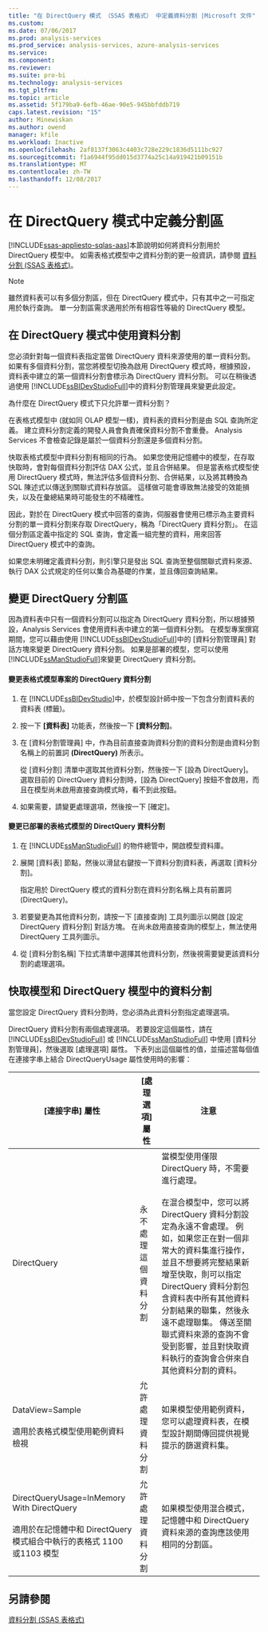 ```yaml
---
title: "在 DirectQuery 模式 （SSAS 表格式） 中定義資料分割 |Microsoft 文件"
ms.custom: 
ms.date: 07/06/2017
ms.prod: analysis-services
ms.prod_service: analysis-services, azure-analysis-services
ms.service: 
ms.component: 
ms.reviewer: 
ms.suite: pro-bi
ms.technology: analysis-services
ms.tgt_pltfrm: 
ms.topic: article
ms.assetid: 5f179ba9-6efb-46ae-90e5-945bbfddb719
caps.latest.revision: "15"
author: Minewiskan
ms.author: owend
manager: kfile
ms.workload: Inactive
ms.openlocfilehash: 2af8137f3063c4403c728e229c1836d5111bc927
ms.sourcegitcommit: f1a6944f95dd015d3774a25c14a919421b09151b
ms.translationtype: MT
ms.contentlocale: zh-TW
ms.lasthandoff: 12/08/2017
---
```

# <a name="define-partitions-in-directquery-models"></a>在 DirectQuery 模式中定義分割區
[!INCLUDE[ssas-appliesto-sqlas-aas](../../includes/ssas-appliesto-sqlas-aas.md)]本節說明如何將資料分割用於 DirectQuery 模型中。 如需表格式模型中之資料分割的更一般資訊，請參閱 [資料分割 &#40;SSAS 表格式&#41;](../../analysis-services/tabular-models/partitions-ssas-tabular.md)。  
  
> [!NOTE]  
>  雖然資料表可以有多個分割區，但在 DirectQuery 模式中，只有其中之一可指定用於執行查詢。 單一分割區需求適用於所有相容性等級的 DirectQuery 模型。  
  
## <a name="using-partitions-in-directquery-mode"></a>在 DirectQuery 模式中使用資料分割  
 您必須針對每一個資料表指定當做 DirectQuery 資料來源使用的單一資料分割。  如果有多個資料分割，當您將模型切換為啟用 DirectQuery 模式時，根據預設，資料表中建立的第一個資料分割會標示為 DirectQuery 資料分割。 可以在稍後透過使用 [!INCLUDE[ssBIDevStudioFull](../../includes/ssbidevstudiofull-md.md)]中的資料分割管理員來變更此設定。  
  
 為什麼在 DirectQuery 模式下只允許單一資料分割？  
  
 在表格式模型中 (就如同 OLAP 模型一樣)，資料表的資料分割是由 SQL 查詢所定義。 建立資料分割定義的開發人員會負責確保資料分割不會重疊。 Analysis Services 不會檢查記錄是屬於一個資料分割還是多個資料分割。  
  
 快取表格式模型中資料分割有相同的行為。 如果您使用記憶體中的模型，在存取快取時，會對每個資料分割評估 DAX 公式，並且合併結果。 但是當表格式模型使用 DirectQuery 模式時，無法評估多個資料分割、合併結果，以及將其轉換為 SQL 陳述式以傳送到關聯式資料存放區。 這樣做可能會導致無法接受的效能損失，以及在彙總結果時可能發生的不精確性。  
  
 因此，對於在 DirectQuery 模式中回答的查詢，伺服器會使用已標示為主要資料分割的單一資料分割來存取 DirectQuery，稱為「DirectQuery 資料分割」。  在這個分割區定義中指定的 SQL 查詢，會定義一組完整的資料，用來回答 DirectQuery 模式中的查詢。  
  
 如果您未明確定義資料分割，則引擎只是發出 SQL 查詢至整個關聯式資料來源、執行 DAX 公式規定的任何以集合為基礎的作業，並且傳回查詢結果。  
  
  
## <a name="change-a-directquery-partition"></a>變更 DirectQuery 分割區  
 因為資料表中只有一個資料分割可以指定為 DirectQuery 資料分割，所以根據預設，Analysis Services 會使用資料表中建立的第一個資料分割。 在模型專案撰寫期間，您可以藉由使用 [!INCLUDE[ssBIDevStudioFull](../../includes/ssbidevstudiofull-md.md)]中的 [資料分割管理員] 對話方塊來變更 DirectQuery 資料分割。 如果是部署的模型，您可以使用 [!INCLUDE[ssManStudioFull](../../includes/ssmanstudiofull-md.md)]來變更 DirectQuery 資料分割。  
  
#### <a name="change-the-directquery-partition-for-a-tabular-model-project"></a>變更表格式模型專案的 DirectQuery 資料分割  
  
1.  在 [!INCLUDE[ssBIDevStudio](../../includes/ssbidevstudio-md.md)]中，於模型設計師中按一下包含分割資料表的資料表 (標籤)。  
  
2.  按一下 **[資料表]** 功能表，然後按一下 **[資料分割]**。  
  
3.  在 [資料分割管理員] 中，作為目前直接查詢資料分割的資料分割是由資料分割名稱上的前置詞 **(DirectQuery)** 所表示。  
  
     從 [資料分割] 清單中選取其他資料分割，然後按一下 [設為 DirectQuery]。 選取目前的 DirectQuery 資料分割時，[設為 DirectQuery] 按鈕不會啟用，而且在模型尚未啟用直接查詢模式時，看不到此按鈕。  
  
4.  如果需要，請變更處理選項，然後按一下 [確定]。  
  
#### <a name="change-the-directquery-partition-for-a-deployed-tabular-model"></a>變更已部署的表格式模型的 DirectQuery 資料分割  
  
1.  在 [!INCLUDE[ssManStudioFull](../../includes/ssmanstudiofull-md.md)] 的物件總管中，開啟模型資料庫。  
  
2.  展開 [資料表] 節點，然後以滑鼠右鍵按一下資料分割資料表，再選取 [資料分割]。  
  
     指定用於 DirectQuery 模式的資料分割在資料分割名稱上具有前置詞 (DirectQuery)。  
  
3.  若要變更為其他資料分割，請按一下 [直接查詢] 工具列圖示以開啟 [設定 DirectQuery 資料分割] 對話方塊。 在尚未啟用直接查詢的模型上，無法使用 DirectQuery 工具列圖示。  
  
4.  從 [資料分割名稱] 下拉式清單中選擇其他資料分割，然後視需要變更該資料分割的處理選項。  
  
## <a name="partitions-in-cached-models-and-in-directquery-models"></a>快取模型和 DirectQuery 模型中的資料分割  
 當您設定 DirectQuery 資料分割時，您必須為此資料分割指定處理選項。  
  
 DirectQuery 資料分割有兩個處理選項。 若要設定這個屬性，請在 [!INCLUDE[ssBIDevStudioFull](../../includes/ssbidevstudiofull-md.md)] 或 [!INCLUDE[ssManStudioFull](../../includes/ssmanstudiofull-md.md)] 中使用 [資料分割管理員]，然後選取 [處理選項] 屬性。 下表列出這個屬性的值，並描述當每個值在連接字串上結合 DirectQueryUsage 屬性使用時的影響：  
  
|[連接字串] 屬性|[處理選項] 屬性|注意|  
|------------------------------------|------------------------------------|-----------|  
|DirectQuery|永不處理這個資料分割|當模型使用僅限 DirectQuery 時，不需要進行處理。<br /><br /> 在混合模型中，您可以將 DirectQuery 資料分割設定為永遠不會處理。 例如，如果您正在對一個非常大的資料集進行操作，並且不想要將完整結果新增至快取，則可以指定 DirectQuery 資料分割包含資料表中所有其他資料分割結果的聯集，然後永遠不處理聯集。 傳送至關聯式資料來源的查詢不會受到影響，並且對快取資料執行的查詢會合併來自其他資料分割的資料。|  
|DataView=Sample<br /><br /> 適用於表格式模型使用範例資料檢視|允許處理資料分割|如果模型使用範例資料，您可以處理資料表，在模型設計期間傳回提供視覺提示的篩選資料集。|  
|DirectQueryUsage=InMemory With DirectQuery<br /><br /> 適用於在記憶體中和 DirectQuery 模式組合中執行的表格式 1100 或1103 模型|允許處理資料分割|如果模型使用混合模式，記憶體中和 DirectQuery 資料來源的查詢應該使用相同的分割區。|  
  
## <a name="see-also"></a>另請參閱  
 [資料分割 &#40;SSAS 表格式&#41;](../../analysis-services/tabular-models/partitions-ssas-tabular.md)  
  
  
